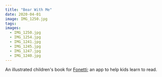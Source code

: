 ```yaml
---
title: "Bear With Me"
date: 2020-04-01
image: IMG_1250.jpg
tags:
images:
  - IMG_1250.jpg
  - IMG_1254.jpg
  - IMG_1241.jpg
  - IMG_1245.jpg
  - IMG_1247.jpg
  - IMG_1240.jpg
---
```


An illustrated children's book for [Fonetti](https://www.fonetti.com/); an app to help kids learn to read.